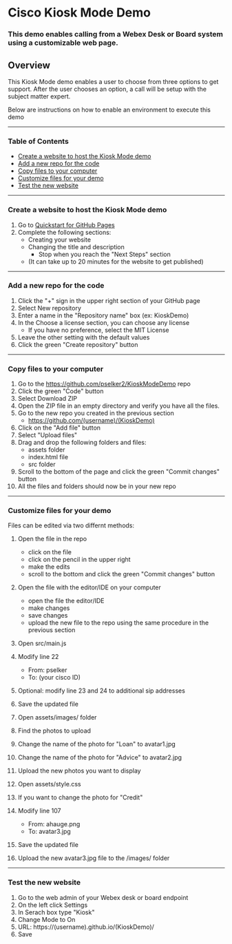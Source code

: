 # Cisco Kiosk Mode Demo
### This demo enables calling from a Webex Desk or Board system using a customizable web page.

## **Overview**

This Kiosk Mode demo enables a user to choose from three options to get support.  After the user chooses an option, a call will be setup with the subject matter expert.

Below are instructions on how to enable an environment to execute this demo

---

### **Table of Contents**

- [Create a website to host the Kiosk Mode demo](https://github.com/pselker2/KioskModeDemo/#Create-a-website-to-host-the-Kiosk-Mode-demo)
- [Add a new repo for the code](https://github.com/pselker2/KioskModeDemo/#Add-a-new-repo-for-the-code)
- [Copy files to your computer](https://github.com/pselker2/KioskModeDemo/#Copy-files-to-your-computer)
- [Customize files for your demo](https://github.com/pselker2/KioskModeDemo/#Customize-files-for-your-demo)
- [Test the new website](https://github.com/pselker2/KioskModeDemo/#Test-the-new-website)

---

### **Create a website to host the Kiosk Mode demo**

1. Go to [Quickstart for GitHub Pages](https://docs.github.com/en/pages/quickstart)  
2. Complete the following sections:
    - Creating your website
    - Changing the title and description
        - Stop when you reach the "Next Steps" section
    - (It can take up to 20 minutes for the website to get published)
    
---

### **Add a new repo for the code**

1. Click the "+" sign in the upper right section of your GitHub page 
2. Select New repository 
3. Enter a name in the "Repository name" box (ex: KioskDemo)
4. In the Choose a license section, you can choose any license
    - If you have no preference, select the MIT License
5. Leave the other setting with the default values
6. Click the green "Create repository" button
        
---

### **Copy files to your computer**

1. Go to the https://github.com/pselker2/KioskModeDemo repo
2. Click the green "Code" button
3. Select Download ZIP
4. Open the ZIP file in an empty directory and verify you have all the files.
5. Go to the new repo you created in the previous section
    - https://github.com/(username)/(KioskDemo)
6. Click on the "Add file" button
7. Select "Upload files"
8. Drag and drop the following folders and files:
    - assets folder
    - index.html file
    - src folder
9. Scroll to the bottom of the page and click the green "Commit changes" button
10.  All the files and folders should now be in your new repo

---

### **Customize files for your demo**

Files can be edited via two differnt methods:
1. Open the file in the repo
    - click on the file
    - click on the pencil in the upper right
    - make the edits 
    - scroll to the bottom and click the green "Commit changes" button
2. Open the file with the editor/IDE on your computer
    - open the file the editor/IDE
    - make changes
    - save changes
    - upload the new file to the repo using the same procedure in the previous section



1. Open src/main.js
2. Modify line 22
    - From:  pselker
    - To:    (your cisco ID)
3. Optional:  modify line 23 and 24 to additional sip addresses
4. Save the updated file

5. Open assets/images/ folder
6. Find the photos to upload
7. Change the name of the photo for "Loan" to avatar1.jpg
8. Change the name of the photo for "Advice" to avatar2.jpg
9. Upload the new photos you want to display

10. Open assets/style.css
11. If you want to change the photo for "Credit"
12. Modify line 107
    - From:  ahauge.png
    - To:    avatar3.jpg
13. Save the updated file
14. Upload the new avatar3.jpg file to the /images/ folder

---

### **Test the new website**

1. Go to the web admin of your Webex desk or board endpoint
2. On the left click Settings
3. In Serach box type "Kiosk"
4. Change Mode to On
5. URL:  https://(username).github.io/(KioskDemo)/
6. Save

